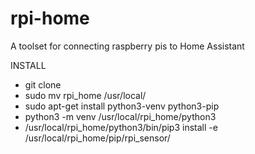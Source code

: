 # rpi-home
A toolset for connecting raspberry pis to Home Assistant

INSTALL
- git clone
- sudo mv rpi_home /usr/local/
- sudo apt-get install python3-venv python3-pip
- python3 -m venv /usr/local/rpi_home/python3
- /usr/local/rpi_home/python3/bin/pip3 install -e /usr/local/rpi_home/pip/rpi_sensor/
